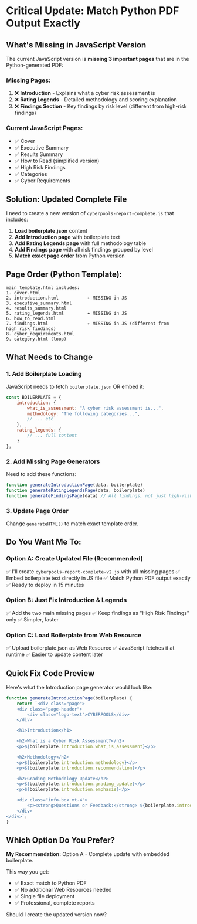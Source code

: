 # Critical Update: Match Python PDF Output Exactly

## What's Missing in JavaScript Version

The current JavaScript version is **missing 3 important pages** that are in the Python-generated PDF:

### Missing Pages:
1. ❌ **Introduction** - Explains what a cyber risk assessment is
2. ❌ **Rating Legends** - Detailed methodology and scoring explanation
3. ❌ **Findings Section** - Key findings by risk level (different from high-risk findings)

### Current JavaScript Pages:
- ✅ Cover
- ✅ Executive Summary
- ✅ Results Summary
- ✅ How to Read (simplified version)
- ✅ High Risk Findings
- ✅ Categories
- ✅ Cyber Requirements

## Solution: Updated Complete File

I need to create a new version of `cyberpools-report-complete.js` that includes:

1. **Load boilerplate.json** content
2. **Add Introduction page** with boilerplate text
3. **Add Rating Legends page** with full methodology table
4. **Add Findings page** with all risk findings grouped by level
5. **Match exact page order** from Python version

## Page Order (Python Template):

```
main_template.html includes:
1. cover.html
2. introduction.html           ← MISSING in JS
3. executive_summary.html
4. results_summary.html
5. rating_legends.html         ← MISSING in JS
6. how_to_read.html
7. findings.html               ← MISSING in JS (different from high_risk_findings)
8. cyber_requirements.html
9. category.html (loop)
```

## What Needs to Change

### 1. Add Boilerplate Loading

JavaScript needs to fetch `boilerplate.json` OR embed it:

```javascript
const BOILERPLATE = {
    introduction: {
        what_is_assessment: "A cyber risk assessment is...",
        methodology: "The following categories...",
        // ... etc
    },
    rating_legends: {
        // ... full content
    }
};
```

### 2. Add Missing Page Generators

Need to add these functions:

```javascript
function generateIntroductionPage(data, boilerplate)
function generateRatingLegendsPage(data, boilerplate)
function generateFindingsPage(data) // All findings, not just high-risk
```

### 3. Update Page Order

Change `generateHTML()` to match exact template order.

## Do You Want Me To:

### Option A: Create Updated File (Recommended)
✅ I'll create `cyberpools-report-complete-v2.js` with all missing pages
✅ Embed boilerplate text directly in JS file
✅ Match Python PDF output exactly
✅ Ready to deploy in 15 minutes

### Option B: Just Fix Introduction & Legends
✅ Add the two main missing pages
✅ Keep findings as "High Risk Findings" only
✅ Simpler, faster

### Option C: Load Boilerplate from Web Resource
✅ Upload boilerplate.json as Web Resource
✅ JavaScript fetches it at runtime
✅ Easier to update content later

## Quick Fix Code Preview

Here's what the Introduction page generator would look like:

```javascript
function generateIntroductionPage(boilerplate) {
    return `<div class="page">
    <div class="page-header">
        <div class="logo-text">CYBERPOOLS</div>
    </div>

    <h1>Introduction</h1>

    <h2>What is a Cyber Risk Assessment?</h2>
    <p>${boilerplate.introduction.what_is_assessment}</p>

    <h2>Methodology</h2>
    <p>${boilerplate.introduction.methodology}</p>
    <p>${boilerplate.introduction.recommendation}</p>

    <h2>Grading Methodology Update</h2>
    <p>${boilerplate.introduction.grading_update}</p>
    <p>${boilerplate.introduction.emphasis}</p>

    <div class="info-box mt-4">
        <p><strong>Questions or Feedback:</strong> ${boilerplate.introduction.contact}</p>
    </div>
</div>`;
}
```

## Which Option Do You Prefer?

**My Recommendation:** Option A - Complete update with embedded boilerplate.

This way you get:
- ✅ Exact match to Python PDF
- ✅ No additional Web Resources needed
- ✅ Single file deployment
- ✅ Professional, complete reports

Should I create the updated version now?

